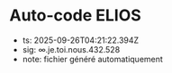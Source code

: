 # Auto-code ELIOS
- ts: 2025-09-26T04:21:22.394Z
- sig: ∞.je.toi.nous.432.528
- note: fichier généré automatiquement